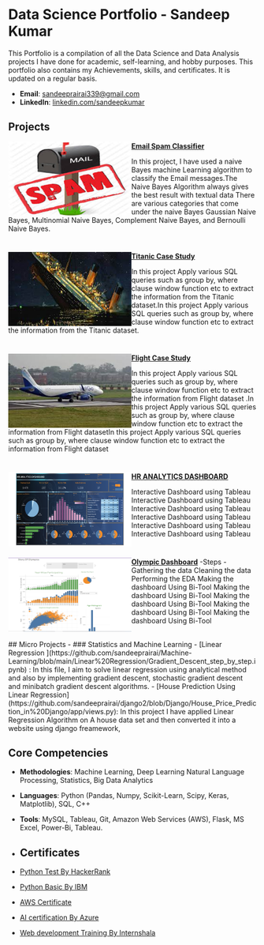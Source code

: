# Data Science Portfolio - Sandeep Kumar
This Portfolio is a compilation of all the Data Science and Data Analysis projects I have done for academic, self-learning, and hobby purposes. This portfolio also contains my Achievements, skills, and certificates. It is updated on a regular basis.

- **Email**: [sandeeprairai339@gmail.com](sandeeprairai339@gmail.com)
- **LinkedIn**: [linkedin.com/sandeepkumar](https://www.linkedin.com/in/sandeep-kumar-935662228/)
  
## Projects

<img align="left" width="250" height="150" src="https://github.com/sandeeprairai/Portfolio/blob/main/Images/spam.jpg"> **[Email Spam Classifier](https://github.com/sandeeprairai/spam_detection)**

In this project, I have used a naive Bayes machine Learning algorithm to classify the Email messages.The Naive Bayes Algorithm always gives the best result with textual data  There are various categories that come under the naive Bayes Gaussian Naive Bayes, Multinomial Naive Bayes, Complement Naive Bayes, and Bernoulli Naive Bayes.

#

<img align="left" width="250" height="150" src="https://github.com/sandeeprairai/Portfolio/blob/main/Images/titanic.jpg"> **[Titanic Case Study](https://github.com/sandeeprairai/SQL/blob/main/Titanic_case_study.pdf)**

In this project Apply various SQL queries such as group by, where clause window function etc to extract the information from  the Titanic dataset.In this project Apply various SQL queries such as group by, where clause window function etc to extract the information from  the Titanic dataset.

#


<img align="left" width="250" height="150" src="https://github.com/sandeeprairai/Portfolio/blob/main/Images/flight.jpg"> **[Flight  Case Study](https://github.com/sandeeprairai/SQL/blob/main/SQL%20Project.pdf)**

In this project Apply various SQL queries such as group by, where clause window function etc to extract the information from Flight dataset .In this project Apply various SQL queries such as group by, where clause window function etc to extract the information from Flight datasetIn this project Apply various SQL queries such as group by, where clause window function etc to extract the information from Flight dataset


#


<img align="left" width="250" height="150" src="https://github.com/sandeeprairai/Portfolio/blob/main/Images/HR%20ANALYTICS%20DASHBOARD.png"> **[HR ANALYTICS DASHBOARD](https://public.tableau.com/views/HRAnalyticsdashboard_16874228960740/HRANALYTICSDASHBOARD?:language=en-US&:display_count=n&:origin=viz_share_link)**

Interactive Dashboard using Tableau 
Interactive Dashboard using Tableau
Interactive Dashboard using Tableau
Interactive Dashboard using Tableau
Interactive Dashboard using Tableau
Interactive Dashboard using Tableau


#


<img align="left" width="250" height="150" src="https://github.com/sandeeprairai/Portfolio/blob/main/Images/tablu2.PNG">

**[Olympic Dashboard](https://public.tableau.com/views/Olympics_EDA_16867265101290/StoryOfOlympics?:language=en-US&:display_count=n&:origin=viz_share_link)**
-Steps 
-Gathering the data
Cleaning the data 
Performing the EDA 
Making the dashboard Using Bi-Tool
Making the dashboard Using Bi-Tool
Making the dashboard Using Bi-Tool
Making the dashboard Using Bi-Tool
Making the dashboard Using Bi-Tool




</br>
## Micro Projects
- ### Statistics and Machine Learning
- [Linear Regression ](https://github.com/sandeeprairai/Machine-Learning/blob/main/Linear%20Regression/Gradient_Descent_step_by_step.ipynb) : In this file, I aim to solve linear regression using analytical method and also by implementing gradient descent, stochastic gradient descent and minibatch gradient descent algorithms.
- [House Prediction Using Linear Regression](https://github.com/sandeeprairai/django2/blob/Django/House_Price_Prediction_in%20Django/app/views.py): In this project I have applied Linear Regression Algorithm on A house data set and then converted it into a website using django freamework,
 





## Core Competencies

- **Methodologies**: Machine Learning, Deep Learning Natural Language Processing, Statistics,  Big Data Analytics
- **Languages**: Python (Pandas, Numpy, Scikit-Learn, Scipy, Keras, Matplotlib), SQL, C++
- **Tools**: MySQL, Tableau, Git,  Amazon Web Services (AWS), Flask, MS Excel, Power-Bi, Tableau.

- ## Certificates
- [Python Test By HackerRank](https://www.hackerrank.com/certificates/76992697e21f)
- [Python Basic By IBM](https://github.com/sandeeprairai/Portfolio/blob/main/Certificates/IBM%20PY0101EN%20Certificate%20_%20edX.pdf)
- [AWS Certificate](https://github.com/sandeeprairai/Portfolio/blob/main/Certificates/AWS_Academy_Graduate___AWS_Academy_Introduction_to_Cloud_Semester_1_Badge20230312-28-483ybe.pdf)
- [AI certification By Azure](https://github.com/sandeeprairai/Portfolio/blob/main/Certificates/sandeep_Azurecertificate.pdf)
- [Web development Training By Internshala](https://github.com/sandeeprairai/Portfolio/blob/main/Certificates/Web%20Development%20Training%20-%20Certificate%20of%20Completion.pdf)







